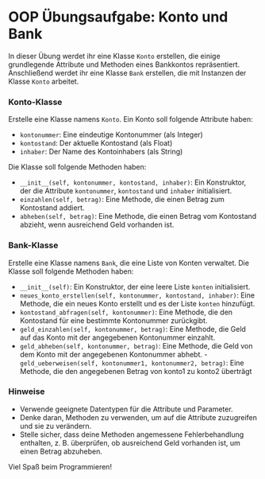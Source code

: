 # OOP Übungsaufgabe: Konto und Bank

In dieser Übung werdet ihr eine Klasse `Konto` erstellen, die einige grundlegende Attribute und Methoden eines Bankkontos repräsentiert. Anschließend werdet ihr eine Klasse `Bank` erstellen, die mit Instanzen der Klasse `Konto` arbeitet.

### Konto-Klasse

Erstelle eine Klasse namens `Konto`. Ein Konto soll folgende Attribute haben:

- `kontonummer`: Eine eindeutige Kontonummer (als Integer)
- `kontostand`: Der aktuelle Kontostand (als Float)
- `inhaber`: Der Name des Kontoinhabers (als String)

Die Klasse soll folgende Methoden haben:

- `__init__(self, kontonummer, kontostand, inhaber)`: Ein Konstruktor, der die Attribute `kontonummer`, `kontostand` und `inhaber` initialisiert.
- `einzahlen(self, betrag)`: Eine Methode, die einen Betrag zum Kontostand addiert.
- `abheben(self, betrag)`: Eine Methode, die einen Betrag vom Kontostand abzieht, wenn ausreichend Geld vorhanden ist.

### Bank-Klasse

Erstelle eine Klasse namens `Bank`, die eine Liste von Konten verwaltet. Die Klasse soll folgende Methoden haben:

- `__init__(self)`: Ein Konstruktor, der eine leere Liste `konten` initialisiert.
- `neues_konto_erstellen(self, kontonummer, kontostand, inhaber)`: Eine Methode, die ein neues Konto erstellt und es der Liste `konten` hinzufügt.
- `kontostand_abfragen(self, kontonummer)`: Eine Methode, die den Kontostand für eine bestimmte Kontonummer zurückgibt.
- `geld_einzahlen(self, kontonummer, betrag)`: Eine Methode, die Geld auf das Konto mit der angegebenen Kontonummer einzahlt.
- `geld_abheben(self, kontonummer, betrag)`: Eine Methode, die Geld von dem Konto mit der angegebenen Kontonummer abhebt.
-`geld_ueberweisen(self, kontonummer1, kontonummer2, betrag)`: Eine Methode, die den angegebenen Betrag von konto1 zu konto2 überträgt 

### Hinweise

- Verwende geeignete Datentypen für die Attribute und Parameter.
- Denke daran, Methoden zu verwenden, um auf die Attribute zuzugreifen und sie zu verändern.
- Stelle sicher, dass deine Methoden angemessene Fehlerbehandlung enthalten, z. B. überprüfen, ob ausreichend Geld vorhanden ist, um einen Betrag abzuheben.

Viel Spaß beim Programmieren!

